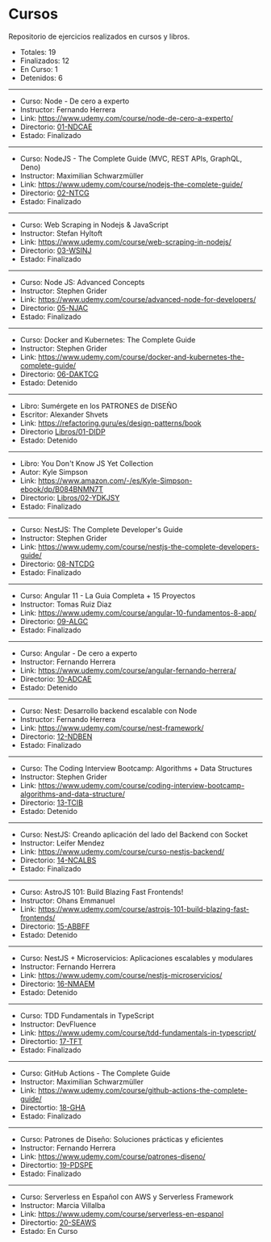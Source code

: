 # Cursos

Repositorio de ejercicios realizados en cursos y libros.

* Totales: 19
* Finalizados: 12
* En Curso: 1
* Detenidos: 6

****

* Curso: Node - De cero a experto 
* Instructor: Fernando Herrera
* Link: https://www.udemy.com/course/node-de-cero-a-experto/
* Directorio: [01-NDCAE](01-NDCAE)
* Estado: Finalizado

****

* Curso: NodeJS - The Complete Guide (MVC, REST APIs, GraphQL, Deno) 
* Instructor: Maximilian Schwarzmüller
* Link: https://www.udemy.com/course/nodejs-the-complete-guide/
* Directorio: [02-NTCG](02-NTCG)
* Estado: Finalizado

****

* Curso: Web Scraping in Nodejs & JavaScript 
* Instructor: Stefan Hyltoft
* Link: https://www.udemy.com/course/web-scraping-in-nodejs/
* Directorio: [03-WSINJ](03-WSINJ)
* Estado: Finalizado

****

* Curso: Node JS: Advanced Concepts
* Instructor: Stephen Grider
* Link: https://www.udemy.com/course/advanced-node-for-developers/
* Directorio: [05-NJAC](05-NJAC)
* Estado: Finalizado

****

* Curso: Docker and Kubernetes: The Complete Guide 
* Instructor: Stephen Grider
* Link: https://www.udemy.com/course/docker-and-kubernetes-the-complete-guide/
* Directorio: [06-DAKTCG](06-DAKTCG)
* Estado: Detenido

****

* Libro: Sumérgete en los PATRONES de DISEÑO
* Escritor: Alexander Shvets
* Link: https://refactoring.guru/es/design-patterns/book
* Directorio [Libros/01-DIDP](07-OTROS/01-DIDP)
* Estado: Detenido

****

* Libro: You Don't Know JS Yet Collection
* Autor: Kyle Simpson
* Link: https://www.amazon.com/-/es/Kyle-Simpson-ebook/dp/B084BNMN7T
* Directorio: [Libros/02-YDKJSY](07-OTROS/02-YDKJSY)
* Estado: Finalizado

****

* Curso: NestJS: The Complete Developer's Guide
* Instructor: Stephen Grider
* Link: https://www.udemy.com/course/nestjs-the-complete-developers-guide/
* Directorio: [08-NTCDG](08-NTCDG)
* Estado: Finalizado

****

* Curso: Angular 11 - La Guia Completa + 15 Proyectos 
* Instructor: Tomas Ruiz Diaz
* Link: https://www.udemy.com/course/angular-10-fundamentos-8-app/
* Directorio: [09-ALGC](09-ALGC)
* Estado: Finalizado

****

* Curso: Angular - De cero a experto
* Instructor: Fernando Herrera
* Link: https://www.udemy.com/course/angular-fernando-herrera/
* Directorio: [10-ADCAE](10-ADCAE)
* Estado: Detenido

****

* Curso: Nest: Desarrollo backend escalable con Node
* Instructor: Fernando Herrera
* Link: https://www.udemy.com/course/nest-framework/
* Directorio: [12-NDBEN](12-NDBEN)
* Estado: Finalizado

****

* Curso: The Coding Interview Bootcamp: Algorithms + Data Structures
* Instructor: Stephen Grider
* Link: https://www.udemy.com/course/coding-interview-bootcamp-algorithms-and-data-structure/
* Directorio: [13-TCIB](13-TCIB)
* Estado: Detenido

****

* Curso: NestJS: Creando aplicación del lado del Backend con Socket
* Instructor: Leifer Mendez
* Link: https://www.udemy.com/course/curso-nestjs-backend/
* Directorio: [14-NCALBS](14-NCALBS)
* Estado: Finalizado

****

* Curso: AstroJS 101: Build Blazing Fast Frontends!
* Instructor: Ohans Emmanuel
* Link: https://www.udemy.com/course/astrojs-101-build-blazing-fast-frontends/
* Directorio: [15-ABBFF](15-ABBFF)
* Estado: Detenido

****

* Curso: NestJS + Microservicios: Aplicaciones escalables y modulares
* Instructor: Fernando Herrera
* Link: https://www.udemy.com/course/nestjs-microservicios/
* Directorio: [16-NMAEM](16-NMAEM)
* Estado: Detenido

****

* Curso: TDD Fundamentals in TypeScript
* Instructor: DevFluence
* Link: https://www.udemy.com/course/tdd-fundamentals-in-typescript/
* Directortio: [17-TFT](17-TFT)
* Estado: Finalizado

****

* Curso: GitHub Actions - The Complete Guide
* Instructor: Maximilian Schwarzmüller
* Link: https://www.udemy.com/course/github-actions-the-complete-guide/
* Directortio: [18-GHA](18-GHA)
* Estado: Finalizado

****

* Curso: Patrones de Diseño: Soluciones prácticas y eficientes
* Instructor: Fernando Herrera
* Link: https://www.udemy.com/course/patrones-diseno/
* Directortio: [19-PDSPE](19-PDSPE)
* Estado: Finalizado

****

* Curso: Serverless en Español con AWS y Serverless Framework
* Instructor: Marcia Villalba
* Link: https://www.udemy.com/course/serverless-en-espanol
* Directortio: [20-SEAWS](20-SEAWS)
* Estado: En Curso
